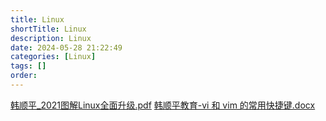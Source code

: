 ```yaml
---
title: Linux
shortTitle: Linux
description: Linux
date: 2024-05-28 21:22:49
categories: [Linux]
tags: []
order: 
---
```


[韩顺平_2021图解Linux全面升级.pdf](https://www.yuque.com/attachments/yuque/0/2023/pdf/32600948/1695449035422-3b8e56d0-ce7d-482d-a094-ea970f1d00f8.pdf)
[韩顺平教育-vi 和 vim 的常用快捷键.docx](https://www.yuque.com/attachments/yuque/0/2023/docx/32600948/1695449052558-331b5e53-f0b5-4381-baf6-be6594ea56f2.docx)
